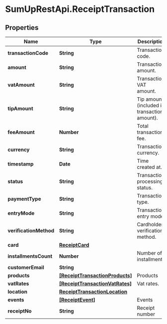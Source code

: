# SumUpRestApi.ReceiptTransaction

## Properties
Name | Type | Description | Notes
------------ | ------------- | ------------- | -------------
**transactionCode** | **String** | Transaction code. | [optional] 
**amount** | **String** | Transaction amount. | [optional] 
**vatAmount** | **String** | Transaction VAT amount. | [optional] 
**tipAmount** | **String** | Tip amount (included in transaction amount). | [optional] 
**feeAmount** | **Number** | Total transaction fee. | [optional] 
**currency** | **String** | Transaction currency. | [optional] 
**timestamp** | **Date** | Time created at. | [optional] 
**status** | **String** | Transaction processing status. | [optional] 
**paymentType** | **String** | Transaction type. | [optional] 
**entryMode** | **String** | Transaction entry mode. | [optional] 
**verificationMethod** | **String** | Cardholder verification method. | [optional] 
**card** | [**ReceiptCard**](ReceiptCard.md) |  | [optional] 
**installmentsCount** | **Number** | Number of installments. | [optional] 
**customerEmail** | **String** |  | [optional] 
**products** | [**[ReceiptTransactionProducts]**](ReceiptTransactionProducts.md) | Products | [optional] 
**vatRates** | [**[ReceiptTransactionVatRates]**](ReceiptTransactionVatRates.md) | Vat rates. | [optional] 
**location** | [**ReceiptTransactionLocation**](ReceiptTransactionLocation.md) |  | [optional] 
**events** | [**[ReceiptEvent]**](ReceiptEvent.md) | Events | [optional] 
**receiptNo** | **String** | Receipt number | [optional] 
